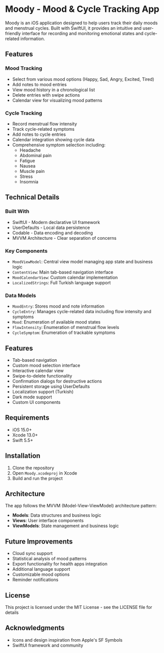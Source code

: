 # Moody - Mood & Cycle Tracking App

Moody is an iOS application designed to help users track their daily moods and menstrual cycles. Built with SwiftUI, it provides an intuitive and user-friendly interface for recording and monitoring emotional states and cycle-related information.

## Features

### Mood Tracking
- Select from various mood options (Happy, Sad, Angry, Excited, Tired)
- Add notes to mood entries
- View mood history in a chronological list
- Delete entries with swipe actions
- Calendar view for visualizing mood patterns

### Cycle Tracking
- Record menstrual flow intensity
- Track cycle-related symptoms
- Add notes to cycle entries
- Calendar integration showing cycle data
- Comprehensive symptom selection including:
  - Headache
  - Abdominal pain
  - Fatigue
  - Nausea
  - Muscle pain
  - Stress
  - Insomnia

## Technical Details

### Built With
- SwiftUI - Modern declarative UI framework
- UserDefaults - Local data persistence
- Codable - Data encoding and decoding
- MVVM Architecture - Clear separation of concerns

### Key Components
- `MoodViewModel`: Central view model managing app state and business logic
- `ContentView`: Main tab-based navigation interface
- `MoodCalendarView`: Custom calendar implementation
- `LocalizedStrings`: Full Turkish language support

### Data Models
- `MoodEntry`: Stores mood and note information
- `CycleEntry`: Manages cycle-related data including flow intensity and symptoms
- `Mood`: Enumeration of available mood states
- `FlowIntensity`: Enumeration of menstrual flow levels
- `CycleSymptom`: Enumeration of trackable symptoms

## Features
- Tab-based navigation
- Custom mood selection interface
- Interactive calendar view
- Swipe-to-delete functionality
- Confirmation dialogs for destructive actions
- Persistent storage using UserDefaults
- Localization support (Turkish)
- Dark mode support
- Custom UI components

## Requirements
- iOS 15.0+
- Xcode 13.0+
- Swift 5.5+

## Installation
1. Clone the repository
2. Open `Moody.xcodeproj` in Xcode
3. Build and run the project

## Architecture
The app follows the MVVM (Model-View-ViewModel) architecture pattern:
- **Models**: Data structures and business logic
- **Views**: User interface components
- **ViewModels**: State management and business logic

## Future Improvements
- Cloud sync support
- Statistical analysis of mood patterns
- Export functionality for health apps integration
- Additional language support
- Customizable mood options
- Reminder notifications

## License
This project is licensed under the MIT License - see the LICENSE file for details

## Acknowledgments
- Icons and design inspiration from Apple's SF Symbols
- SwiftUI framework and community 